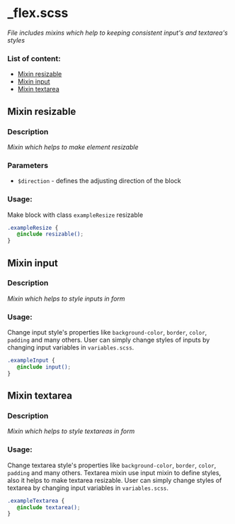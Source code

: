 # _flex.scss
_File includes mixins which help to keeping consistent input's and textarea's styles_

### List of content:

- [Mixin resizable](#mixin-flex)
- [Mixin input](#mixin-input)
- [Mixin textarea](#mixin-textarea)


## Mixin resizable

### Description
_Mixin which helps to make element resizable_

### Parameters
- `$direction` - defines the adjusting direction of the block 

### Usage: 

Make block with class `exampleResize` resizable

```scss
.exampleResize {
   @include resizable();
}
```

## Mixin input

### Description
_Mixin which helps to style inputs in form_

### Usage: 
Change input style's properties like `background-color`, `border`, `color`, `padding` and many others. 
User can simply change styles of inputs by changing input variables in `variables.scss`.

```scss
.exampleInput {
   @include input();
}
```


## Mixin textarea

### Description
_Mixin which helps to style textareas in form_

### Usage: 
Change textarea style's properties like `background-color`, `border`, `color`, `padding` and many others. 
Textarea mixin use input mixin to define styles, also it helps to make textarea resizable.
User can simply change styles of textarea by changing input variables in `variables.scss`.

```scss
.exampleTextarea {
   @include textarea();
}
```